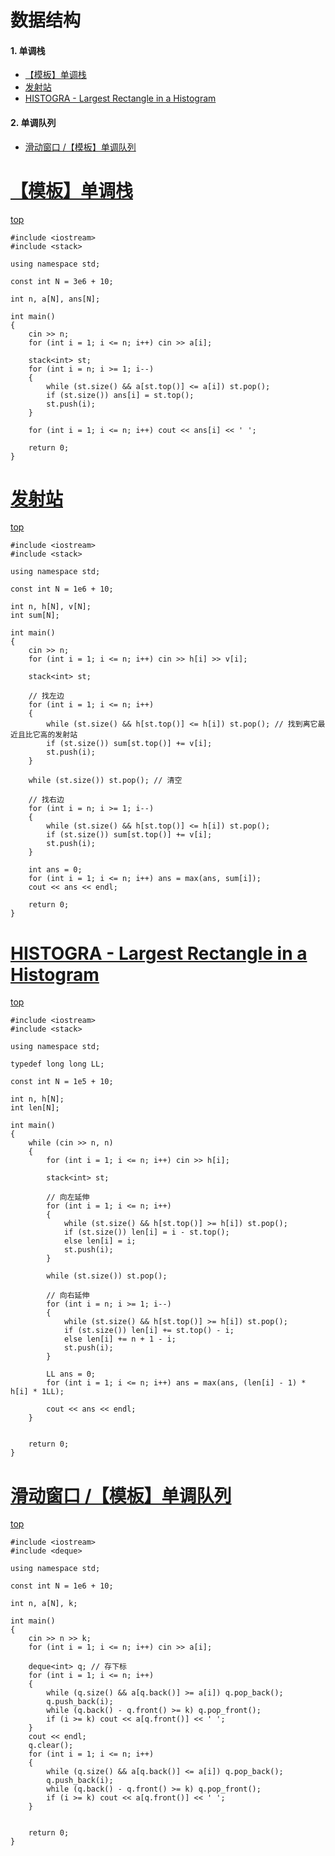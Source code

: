 # 数据结构

#### 1. 单调栈
   - [【模板】单调栈](#模板单调栈)
   - [发射站](#发射站)
   - [HISTOGRA - Largest Rectangle in a Histogram](#histogra---largest-rectangle-in-a-histogram)
#### 2. 单调队列
   * [滑动窗口 /【模板】单调队列](#滑动窗口-模板单调队列)


# [【模板】单调栈](https://www.luogu.com.cn/problem/P5788)
[top](#1-单调栈)
```
#include <iostream>
#include <stack>

using namespace std;

const int N = 3e6 + 10;

int n, a[N], ans[N];

int main()
{
	cin >> n;
	for (int i = 1; i <= n; i++) cin >> a[i];

	stack<int> st;
	for (int i = n; i >= 1; i--)
	{
		while (st.size() && a[st.top()] <= a[i]) st.pop();
		if (st.size()) ans[i] = st.top();
		st.push(i);
	}

	for (int i = 1; i <= n; i++) cout << ans[i] << ' ';

	return 0;
}
```
# [发射站](https://www.luogu.com.cn/problem/P1901)
[top](#1-单调栈)
```
#include <iostream>
#include <stack>

using namespace std;

const int N = 1e6 + 10;

int n, h[N], v[N];
int sum[N];

int main()
{
	cin >> n;
	for (int i = 1; i <= n; i++) cin >> h[i] >> v[i];

	stack<int> st;

	// 找左边
	for (int i = 1; i <= n; i++)
	{
		while (st.size() && h[st.top()] <= h[i]) st.pop(); // 找到离它最近且比它高的发射站
		if (st.size()) sum[st.top()] += v[i];
		st.push(i);
	}

	while (st.size()) st.pop(); // 清空

	// 找右边
	for (int i = n; i >= 1; i--)
	{
		while (st.size() && h[st.top()] <= h[i]) st.pop();
		if (st.size()) sum[st.top()] += v[i];
		st.push(i);
	}

	int ans = 0;
	for (int i = 1; i <= n; i++) ans = max(ans, sum[i]);
	cout << ans << endl;

	return 0;
}
```
# [HISTOGRA - Largest Rectangle in a Histogram](https://www.luogu.com.cn/problem/SP1805)
[top](#1-单调栈)
```
#include <iostream>
#include <stack>

using namespace std;

typedef long long LL;

const int N = 1e5 + 10;

int n, h[N];
int len[N];

int main()
{
	while (cin >> n, n)
	{
		for (int i = 1; i <= n; i++) cin >> h[i];

		stack<int> st;

		// 向左延伸
		for (int i = 1; i <= n; i++)
		{
			while (st.size() && h[st.top()] >= h[i]) st.pop();
			if (st.size()) len[i] = i - st.top();
			else len[i] = i;
			st.push(i);
		}

		while (st.size()) st.pop();

		// 向右延伸
		for (int i = n; i >= 1; i--)
		{
			while (st.size() && h[st.top()] >= h[i]) st.pop();
			if (st.size()) len[i] += st.top() - i;
			else len[i] += n + 1 - i;
			st.push(i);
		}

		LL ans = 0;
		for (int i = 1; i <= n; i++) ans = max(ans, (len[i] - 1) * h[i] * 1LL);

		cout << ans << endl;
	}
	

	return 0;
}
```
# [滑动窗口 /【模板】单调队列](https://www.luogu.com.cn/problem/P1886)
[top](#2-单调队列)
```
#include <iostream>
#include <deque>

using namespace std;

const int N = 1e6 + 10;

int n, a[N], k;

int main()
{
	cin >> n >> k;
	for (int i = 1; i <= n; i++) cin >> a[i];

	deque<int> q; // 存下标
	for (int i = 1; i <= n; i++)
	{
		while (q.size() && a[q.back()] >= a[i]) q.pop_back();
		q.push_back(i);
		while (q.back() - q.front() >= k) q.pop_front();
		if (i >= k) cout << a[q.front()] << ' ';
	}
	cout << endl;
	q.clear();
	for (int i = 1; i <= n; i++)
	{
		while (q.size() && a[q.back()] <= a[i]) q.pop_back();
		q.push_back(i);
		while (q.back() - q.front() >= k) q.pop_front();
		if (i >= k) cout << a[q.front()] << ' ';
	}


	return 0;
}
```
